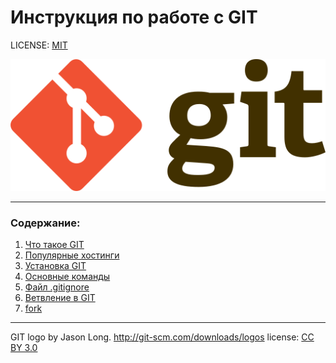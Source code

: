 # Инструкция по работе с GIT

LICENSE: [MIT](./license.md)

![](./assets/Git-logo.png)

---

### Содержание:
1. [Что такое GIT](./assets/about_git.md)
2. [Популярные хостинги](./assets/hostings.md)
3. [Установка GIT](./assets/git_setup.md)
4. [Основные команды](./assets/commands.md)
5. [Файл .gitignore](./assets/Ignore.md)
6. [Ветвление в GIT](./assets/Branches.md)
7. [fork](./assets/fork.md)


---

GIT logo by Jason Long. http://git-scm.com/downloads/logos
license: [CC BY 3.0](https://creativecommons.org/licenses/by/3.0/)
